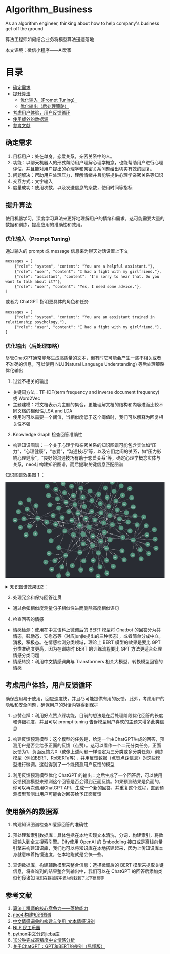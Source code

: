 # Algorithm_Business

As an algorithm engineer, thinking about how to help company's business get off the ground

算法工程师如何结合业务将模型算法迅速落地

本文语境：微信小程序——AI爱家

# 目录

- [确定需求](#确定需求)
- [提升算法](#提升算法)
  - [优化输入（Prompt Tuning）](#优化输入Prompt-Tuning)
  - [优化输出（后处理策略）](#优化输出后处理策略)
- [考虑用户体验，用户反馈循环](#考虑用户体验用户反馈循环)
- [使用额外的数据源](#使用额外的数据源)
- [参考文献](#参考文献)

## 确定需求

1. 目标用户：处在单身，恋爱关系，亲密关系中的人。
2. 功能：以聊天机器人的形式帮助用户理解心理学概念，也能帮助用户进行心理评估，并且能对用户提出的心理学和亲密关系问题给出切实有效的回复。
3. 问题解决：帮助用户处理压力，理解情绪并且能够提供心理学亲密关系等知识
4. 交互方式：文字输入
5. 度量成功：使用次数，以及发送信息的条数，使用时间等指标

## 提升算法

使用机器学习，深度学习算法来更好地理解用户的情绪和需求。这可能需要大量的数据和训练，提高应用的准确性和效用。

### 优化输入（Prompt Tuning）

通过输入的 prompt 或 message 信息来为聊天对话设置上下文
```
messages = [
    {"role": "system", "content": "You are a helpful assistant."},
    {"role": "user", "content": "I had a fight with my girlfriend."},
    {"role": "assistant", "content": "I'm sorry to hear that. Do you want to talk about it?"},
    {"role": "user", "content": "Yes, I need some advice."},
]
```
或者为 ChatGPT 指明更具体的角色和任务
```
messages = [
    {"role": "system", "content": "You are an assistant trained in relationship psychology."},
    {"role": "user", "content": "I had a fight with my girlfriend."},
]
```
### 优化输出（后处理策略）

尽管ChatGPT通常能够生成高质量的文本，但有时它可能会产生一些不相关或者不准确的信息，可以使用 NLU(Natural Language Understanding) 等后处理策略优化输出

1. 过滤不相关的输出
- 关键词方法：TF-IDF(term frequency and inverse document frequency) 或 Word2Vec
- 主题建模：将文档表示为主题的集合，更能理解文档的结构和内容进而比较不同文档的相似性,LSA and LDA
- 使用时可以需要一个阈值，当相似度低于这个阈值时，我们可以解释为回复相关性不强

2. Knowledge Graph 检查回答准确性
- 构建知识图谱：一个关于心理学和亲密关系的知识图谱可能包含实体如“压力”，“心理健康”，“恋爱”，“沟通技巧”等，以及它们之间的关系，如"压力影响心理健康"，"良好的沟通技巧有助于恋爱关系"等，确定心理学概念实体与关系，neo4j 构建知识图谱，而后提取关键信息匹配图谱

知识图谱效果图 1 ：

![知识图谱效果图1](junjie_knowledge_paragraph.jpg)

<details>
<summary>知识图谱效果图2：</summary>

![知识图谱效果图2](kg.png)
</details>

3. 处理冗余和保持回答连贯

- 通过余弦相似度测量句子相似性进而删除高度相似语句

4. 检查回答的情感

- 情感检测：使用在中文语料上微调后的 BERT 模型将 Chatbot 的回答分为共情态，鼓励态，安慰态等（对应junjie提出的三种状态），或者简单分成中立，消极，积极态。在情感检测分类领域，理论上 BERT 模型的效果是要比 GPT 分类准确度更高，因为在训练时 BERT 的训练流程要比 GPT 方法更适合处理情感分类问题
- 情感转换：利用中文情感词典与 Transformers 相关大模型，转换模型回答的情感

## 考虑用户体验，用户反馈循环

确保应用易于使用，回应速度快，并且尽可能提供有用的反馈。此外，考虑用户的隐私和安全问题，确保用户的对话内容得到保护

1. 点赞点踩：利用好点赞点踩功能，目前的想法是在后处理阶段优化回答的长度和详细程度，并且可以 prompt tuning 告诉模型用户喜欢的主题来增多此类信息

2. 构建反馈预测模型：这个模型的任务是，给定一个由ChatGPT生成的回答，预测用户是否会给予正面的反馈（点赞）。这可以看作一个二元分类任务，正面反馈为1，负面反馈为0（或像上述问题一样设定为三分类或多分类任务）训练模型（例如BERT、RoBERTa等），并用反馈数据（点赞点踩信息）对这些模型进行微调。这就得到了一个能预测用户反馈的模型

3. 利用反馈预测模型优化 ChatGPT 的输出：之后生成了一个回答后，可以使用反馈预测模型来预测这个回答是否会得到正面反馈。如果预测结果是负面的，你可以再次调用ChatGPT API，生成一个新的回答，并重复这个过程，直到预测模型预测出用户可能会对回答给予正面反馈

## 使用额外的数据源

1. 构建知识图谱检查AI爱家回答的准确性

2. 预处理和索引数据库：具体包括在本地实现文本清洗，分词，构建索引，将数据输入到全文搜索引擎。Dify使用 OpenAI 的 Embedding 接口或是离线向量引擎来构建知识库，我们也可以将知识库在本地搭建起来，因为上传知识库本身就意味着拖慢速度，在本地跑就是会快一些。

3. 查询数据库，构建辅助模型来整合信息：选择微调后的 BERT 模型来提取关键信息，将查询到的结果整合到输出中，我们可以在 ChatGPT 的回答后添加类似句段诸如 `我们在数据库中还为你找到了以下信息等`

## 参考文献
1. [算法工程师的核心竞争力——落地能力](https://cloud.tencent.com/developer/article/2117248?from=article.detail.1796795&areaSource=106000.1&traceId=UfHfB6AIB2VYRKaltQrJs)
2. [neo4j构建知识图谱](https://www.jianshu.com/p/d4175930e820)
3. [中文情感词典的构建与使用_文本情感识别](https://cloud.tencent.com/developer/article/2119441)
4. [NLP 民工乐园](https://github.com/fighting41love/funNLP)
5. [python中文分词jieba库](https://github.com/fxsjy/jieba)
6. [10分钟完成高精度中文情感分析](https://paddlenlp.readthedocs.io/zh/latest/get_started/quick_start.html)
7. [关于ChatGPT：GPT和BERT的差别（易懂版）](https://zhuanlan.zhihu.com/p/607605399)
